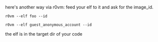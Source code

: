here's another way via r0vm: feed your elf to it and ask for the image_id.

```
r0vm --elf foo --id

r0vm --elf guest_anonymous_account --id

```

the elf is in the target dir of your code

